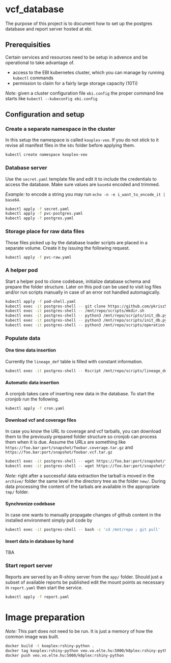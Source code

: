 # vcf_database

The purpose of this project is to document how to set up the postgres database and report server hosted at ebi.

## Prerequisities

Certain services and resources need to be setup in advence and be operational to take advantage of.

* access to the EBI kubernetes cluster, which you can manage by running `kubectl` commands
* permission to claim for a fairly large storage capacity (10Ti)

_Note:_ given a cluster configuration file `ebi.config` the proper command line starts like `kubectl --kubeconfig ebi.config`

## Configuration and setup

### Create a separate namespace in the cluster

In this setup the namespace is called `kooplex-veo`. If you do not stick to it revise all manifest files in the `k8s` folder before applying them.

```bash
kubectl create namespace kooplex-veo
```

### Database server

Use the `secret.yaml` template file and edit it to include the credentials to access the database. Make sure values are `base64` encoded and trimmed. 

_Example:_ to encode a string you may run `echo -n -e i_want_to_encode_it | base64`.

```bash
kubectl apply -f secret.yaml
kubectl apply -f pvc-postgres.yaml
kubectl apply -f postgres.yaml
```

### Storage place for raw data files

Those files picked up by the database loader scripts are placed in a separate volume. Create it by issuing the following request.

```bash
kubectl apply -f pvc-raw.yaml
```

### A helper pod

Start a helper pod to clone codebase, initialize database schema and prepare the folder structure. 
Later on this pod can be used to visit log files and/or run scripts manually in case of an error not handled automagically.

```bash
kubectl apply -f pod-shell.yaml
kubectl exec -it postgres-shell -- git clone https://github.com/pkrisz5/vcf_database.git /mnt/repo
kubectl exec -it postgres-shell -- /mnt/repo/scripts/mkdir.sh
kubectl exec -it postgres-shell -- python3 /mnt/repo/scripts/init_db.py --init_db
kubectl exec -it postgres-shell -- python3 /mnt/repo/scripts/init_db.py --create_user
kubectl exec -it postgres-shell -- python3 /mnt/repo/scripts/operation.py init
```

### Populate data

#### One time data insertion

Currently the `lineage_def` table is filled with constant information.

```bash
kubectl exec -it postgres-shell -- Rscript /mnt/repo/scripts/lineage_def_script.R
```

#### Automatic data insertion

A cronjob takes care of inserting new data in the database. To start the cronjob run the following.

```bash
kubectl apply -f cron.yaml
```

#### Download vcf and coverage files

In case you know the URL to coverage and vcf tarballs, you can download them to the previously prepared folder structure so cronjob can process them when it is due. Assume the URLs are something like `https://foo.bar:port/snapshot/foobar.coverage.tar.gz` and `https://foo.bar:port/snapshot/foobar.vcf.tar.gz`

```bash
kubectl exec -it postgres-shell -- wget https://foo.bar:port/snapshot/foobar.coverage.tar.gz -O /mnt/x_cov/new/foobar.coverage.tar.gz
kubectl exec -it postgres-shell -- wget https://foo.bar:port/snapshot/foobar.vcf.tar.gz -O /mnt/x_vcf/new/foobar.vcf.tar.gz
```

_Note:_ right after a successful data extraction the tarball is moved in the `archive/` folder the same level in the directory tree as the folder `new/`. During data processing the content of the tarbals are available in the appropriate `tmp/` folder. 

#### Synchronize codebase

In case one wants to manually propagate changes of github content in the installed environment simply pull code by

```bash
kubectl exec -it postgres-shell -- bash -c 'cd /mnt/repo ; git pull'
```

#### Insert data in database by hand

TBA

### Start report server

Reports are served by an R-shiny server from the `app/` folder. Should just a subset of available reports be published edit the mount points as necessary in `report.yaml` then start the service.

```bash
kubectl apply -f report.yaml
```

# Image preparation

_Note:_ This part does not need to be run. It is just a memory of how the common image was built.

```bash
docker build -t kooplex:rshiny-python .
docker tag kooplex:rshiny-python veo.vo.elte.hu:5000/k8plex:rshiny-python
docker push veo.vo.elte.hu:5000/k8plex:rshiny-python
```
